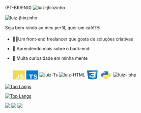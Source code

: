 (PT-BR/ENG) <img  position="rigth" alt="luiz-jhinzinho" height=" 20"  width="27" src="https://pbs.twimg.com/media/E0uxWgNWQAM8qNd.png" />

 <img  align="center" alt="luiz-jhinzinho" height="50"  width="50" src="https://gifdb.com/images/high/cat-on-computer-pixelated-wwgzgfowv8m9zat6.gif" />

Seja bem-vindo ao meu perfil, quer um café?☕

- 🐱‍💻Um front-end freelancer que gosta de soluções criativas
- 🌱 Aprendendo mais sobre o back-end
- 👯 Muita curiosidade em minha mente
  
  
  <div style="display: inline_block"> <br>
  <img align="center" alt="luiz-Js" height="30" width="40" src="https://raw.githubusercontent.com/devicons/devicon/master/icons/javascript/javascript-plain.svg">
  <img align="center" alt="luiz-Ts" height="30" width="40" src="https://raw.githubusercontent.com/devicons/devicon/master/icons/typescript/typescript-plain.svg">
  <img align="center" alt="luiz-Ts" height="30" width="40" src="https://cdn.jsdelivr.net/gh/devicons/devicon@latest/icons/react/react-original-wordmark.svg" >
  <img align="center" alt="luiz-HTML" height="30" width="40" src="https://cdn.jsdelivr.net/gh/devicons/devicon@latest/icons/html5/html5-original.svg"">
  <img align="center" alt="luiz-css" height="30" width="40" src="https://raw.githubusercontent.com/devicons/devicon/master/icons/css3/css3-original.svg">
  <img align="center" alt="luiz-python" height="30" width="40" src="https://raw.githubusercontent.com/devicons/devicon/master/icons/python/python-original.svg">
  <img  align="center" alt="luiz- php" height="30" width="40" src="https://cdn.jsdelivr.net/gh/devicons/devicon@latest/icons/php/php-original.svg" >
   <div\>
  

[![Top Langs](https://github-readme-stats.vercel.app/api/top-langs/?username=lobobobobobo&layout=compact&theme=maroongold)](https://github.com/lobobobobo/github-readme-stats)


[![Top Langs](https://github-readme-stats.vercel.app/api/top-langs/?username=lobobobobobo&layout=compact&theme=maroongold)](https://github.com/lobobobobobo/github-readme-stats)


 <a href="https://instagram.com/luiz_xl7h" target="_blank"><img src="https://img.shields.io/badge/-Instagram-%23E4405F?style=for-the-badge&logo=instagram&logoColor=white" target="_blank"></a>
 <a href="https://discord.gg/seth_xl7." target="_blank"><img src="https://img.shields.io/badge/Discord-7289DA?style=for-the-badge&logo=discord&logoColor=white" target="_blank"></a> 
 <a href = "mailto:luizmiguelm33274@gmail.com"><img src="https://img.shields.io/badge/-Gmail-%23333?style=for-the-badge&logo=gmail&logoColor=white" target="_blank"></a>



 

